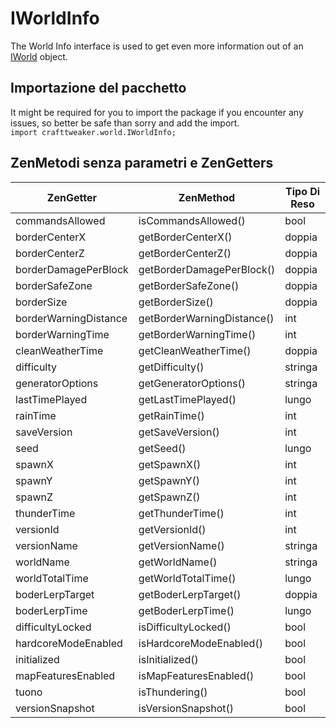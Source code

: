 # IWorldInfo

The World Info interface is used to get even more information out of an [IWorld](/Vanilla/World/IWorld/) object.

## Importazione del pacchetto

It might be required for you to import the package if you encounter any issues, so better be safe than sorry and add the import.  
`import crafttweaker.world.IWorldInfo;`

## ZenMetodi senza parametri e ZenGetters

| ZenGetter             | ZenMethod                  | Tipo Di Reso |
| --------------------- | -------------------------- | ------------ |
| commandsAllowed       | isCommandsAllowed()        | bool         |
| borderCenterX         | getBorderCenterX()         | doppia       |
| borderCenterZ         | getBorderCenterZ()         | doppia       |
| borderDamagePerBlock  | getBorderDamagePerBlock()  | doppia       |
| borderSafeZone        | getBorderSafeZone()        | doppia       |
| borderSize            | getBorderSize()            | doppia       |
| borderWarningDistance | getBorderWarningDistance() | int          |
| borderWarningTime     | getBorderWarningTime()     | int          |
| cleanWeatherTime      | getCleanWeatherTime()      | doppia       |
| difficulty            | getDifficulty()            | stringa      |
| generatorOptions      | getGeneratorOptions()      | stringa      |
| lastTimePlayed        | getLastTimePlayed()        | lungo        |
| rainTime              | getRainTime()              | int          |
| saveVersion           | getSaveVersion()           | int          |
| seed                  | getSeed()                  | lungo        |
| spawnX                | getSpawnX()                | int          |
| spawnY                | getSpawnY()                | int          |
| spawnZ                | getSpawnZ()                | int          |
| thunderTime           | getThunderTime()           | int          |
| versionId             | getVersionId()             | int          |
| versionName           | getVersionName()           | stringa      |
| worldName             | getWorldName()             | stringa      |
| worldTotalTime        | getWorldTotalTime()        | lungo        |
| boderLerpTarget       | getBoderLerpTarget()       | doppia       |
| boderLerpTime         | getBoderLerpTime()         | lungo        |
| difficultyLocked      | isDifficultyLocked()       | bool         |
| hardcoreModeEnabled   | isHardcoreModeEnabled()    | bool         |
| initialized           | isInitialized()            | bool         |
| mapFeaturesEnabled    | isMapFeaturesEnabled()     | bool         |
| tuono                 | isThundering()             | bool         |
| versionSnapshot       | isVersionSnapshot()        | bool         |